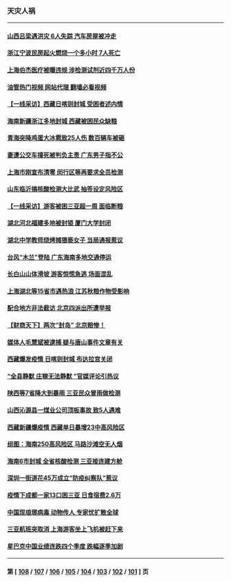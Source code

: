 ### 天灾人祸
---
#### [山西吕梁遇洪灾 6人失踪 汽车房屋被冲走](../../pages/ncid280/n13800703.md?08121245) 
#### [浙江宁波民房起火燃烧一个多小时 7人死亡](../../pages/ncid280/n13800651.md?08121245) 
#### [上海伯杰医疗被曝违规 涉检测试剂近四千万人份](../../pages/ncid280/n13800572.md?08121245) 
#### [油管热门视频 网站代理 翻墙必看视频](http://209.222.30.114:81/youtube.html?08121245)
#### [【一线采访】西藏日喀则封城 受困者述内情](../../pages/ncid280/n13800282.md?08121245) 
#### [海南新疆浙江多地封城 西藏被困民众缺粮](../../pages/ncid280/n13800075.md?08121245) 
#### [青海突降鸡蛋大冰雹致25人伤 数百辆车被砸](../../pages/ncid280/n13800006.md?08121245) 
#### [妻遭公交车撞死被判负主责 广东男子指不公](../../pages/ncid280/n13800032.md?08121245) 
#### [上海市刚宣布清零 闵行区等再要求全员检测](../../pages/ncid280/n13799959.md?08121245) 
#### [山东临沂搞核酸检测大比武 抽签设定风险区](../../pages/ncid280/n13799924.md?08121245) 
#### [【一线采访】游客被困三亚超一周 面临断粮](../../pages/ncid280/n13799624.md?08121245) 
#### [湖北河北福建多地被封锁 厦门大学封闭](../../pages/ncid280/n13799527.md?08121245) 
#### [湖北中学教师烧烤摊猥亵女子 当局通报惹议](../../pages/ncid280/n13799580.md?08121245) 
#### [台风“木兰”登陆 广东海南多地交通停运](../../pages/ncid280/n13799396.md?08121245) 
#### [长白山山体滑坡 游客惊慌急逃 场面混乱](../../pages/ncid280/n13799544.md?08121245) 
#### [上海湖北等15省市遇热浪 江苏秋粮作物受影响](../../pages/ncid280/n13799256.md?08121245) 
#### [配合地方非法截访 北京四派出所遭举报](../../pages/ncid280/n13799156.md?08121245) 
#### [【财商天下】两次“封岛” 北京赔惨！](../../pages/ncid280/n13799013.md?08121245) 
#### [媒体人毛慧斌被逮捕 疑与唐山事件文章有关](../../pages/ncid280/n13799002.md?08121245) 
#### [西藏爆发疫情 日喀则封城 布达拉宫关闭](../../pages/ncid280/n13798637.md?08121245) 
#### [“全县静默 庄稼无法静默 ”官媒评论引热议](../../pages/ncid280/n13798113.md?08121245) 
#### [陕西等7省降大到暴雨 三亚民众冒雨做检测](../../pages/ncid280/n13797959.md?08121245) 
#### [山西沁源县一煤业公司顶板事故 致5人遇难](../../pages/ncid280/n13798050.md?08121245) 
#### [西藏新疆爆疫情 西藏单日暴增23中高风险区](../../pages/ncid280/n13797972.md?08121245) 
#### [组图：海南250高风险区 马路沙滩空无人烟](../../pages/ncid280/n13797948.md?08121245) 
#### [海南6市封城 全省核酸检测 三亚接连建方舱](../../pages/ncid280/n13797722.md?08121245) 
#### [深圳一街道花45万成立“防疫纠察队”惹议](../../pages/ncid280/n13797675.md?08121245) 
#### [疫情下成都一家13口困三亚 日食宿费2.6万](../../pages/ncid280/n13797379.md?08121245) 
#### [中国现琅琊病毒 动物传人 专家忧扩散全球](../../pages/ncid280/n13797418.md?08121245) 
#### [三亚航班突取消 上海游客坐上飞机被赶下来](../../pages/ncid280/n13797322.md?08121245) 
#### [星巴克中国业绩连跌四个季度 跌幅逐季加剧](../../pages/ncid280/n13797229.md?08121245) 

---
#### 第 [ [108](./108.md?08121245) / [107](./107.md?08121245) / [106](./106.md?08121245) / [105](./105.md?08121245) / [104](./104.md?08121245) / [103](./103.md?08121245) / [102](./102.md?08121245) / [101](./101.md?08121245) ] 页
